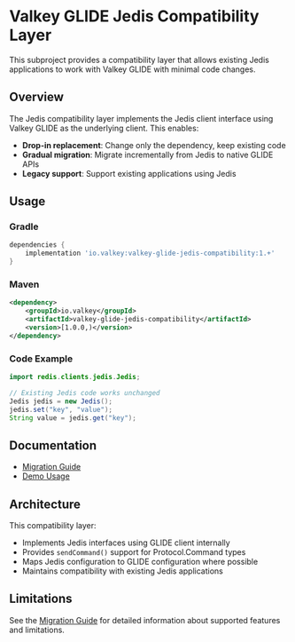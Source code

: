 # Valkey GLIDE Jedis Compatibility Layer

This subproject provides a compatibility layer that allows existing Jedis applications to work with Valkey GLIDE with minimal code changes.

## Overview

The Jedis compatibility layer implements the Jedis client interface using Valkey GLIDE as the underlying client. This enables:

- **Drop-in replacement**: Change only the dependency, keep existing code
- **Gradual migration**: Migrate incrementally from Jedis to native GLIDE APIs
- **Legacy support**: Support existing applications using Jedis

## Usage

### Gradle
```gradle
dependencies {
    implementation 'io.valkey:valkey-glide-jedis-compatibility:1.+'
}
```

### Maven
```xml
<dependency>
    <groupId>io.valkey</groupId>
    <artifactId>valkey-glide-jedis-compatibility</artifactId>
    <version>[1.0.0,)</version>
</dependency>
```

### Code Example
```java
import redis.clients.jedis.Jedis;

// Existing Jedis code works unchanged
Jedis jedis = new Jedis();
jedis.set("key", "value");
String value = jedis.get("key");
```

## Documentation

- [Migration Guide](src/main/java/redis/clients/jedis/compatibility-layer-migration-guide.md)
- [Demo Usage](src/main/java/redis/clients/jedis/demo.txt)

## Architecture

This compatibility layer:
- Implements Jedis interfaces using GLIDE client internally
- Provides `sendCommand()` support for Protocol.Command types
- Maps Jedis configuration to GLIDE configuration where possible
- Maintains compatibility with existing Jedis applications

## Limitations

See the [Migration Guide](src/main/java/redis/clients/jedis/compatibility-layer-migration-guide.md) for detailed information about supported features and limitations.

